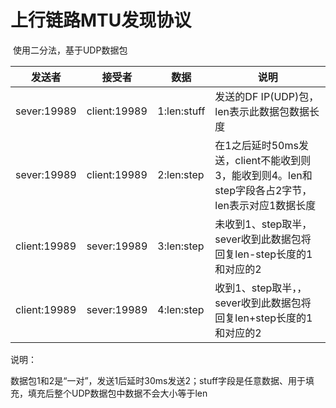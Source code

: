 # 上行链路MTU发现协议

   

​	 使用二分法，基于UDP数据包

| 发送者       | 接受者       | 数据        | 说明                                                         |
| ------------ | ------------ | ----------- | ------------------------------------------------------------ |
| sever:19989  | client:19989 | 1:len:stuff | 发送的DF IP(UDP)包，len表示此数据包数据长度                  |
| sever:19989  | client:19989 | 2:len:step  | 在1之后延时50ms发送，client不能收到则3，能收到则4。len和step字段各占2字节，len表示对应1数据长度 |
| client:19989 | sever:19989  | 3:len:step  | 未收到1、step取半，sever收到此数据包将回复len-step长度的1和对应的2 |
| client:19989 | sever:19989  | 4:len:step  | 收到1、step取半，，sever收到此数据包将回复len+step长度的1和对应的2 |

说明：

​		数据包1和2是“一对”，发送1后延时30ms发送2；stuff字段是任意数据、用于填充，填充后整个UDP数据包中数据不会大小等于len

